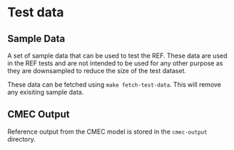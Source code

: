 # Test data

## Sample Data

A set of sample data that can be used to test the REF.
These data are used in the REF tests and are not intended to be used for any other purpose
as they are downsampled to reduce the size of the test dataset.

These data can be fetched using `make fetch-test-data`.
This will remove any exisiting sample data.


## CMEC Output

Reference output from the CMEC model is stored in the `cmec-output` directory.
